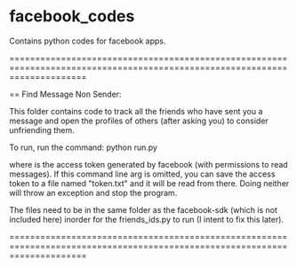 facebook_codes
==============

Contains python codes for facebook apps.

===========================================================================================================================

== Find Message Non Sender:

This folder contains code to track all the friends who have sent you a message and open the profiles of others (after asking you) to consider unfriending them.

To run, run the command:
  python run.py <accesstoken>
  
  where <accesstoken> is the access token generated by facebook (with permissions to read messages). If this command line arg is omitted, you can save the access token to a file named "token.txt" and it will be read from there. Doing neither will throw an exception and stop the program.
  
The files need to be in the same folder as the facebook-sdk (which is not included here) inorder for the friends_ids.py to run (I intent to fix this later).

===========================================================================================================================
